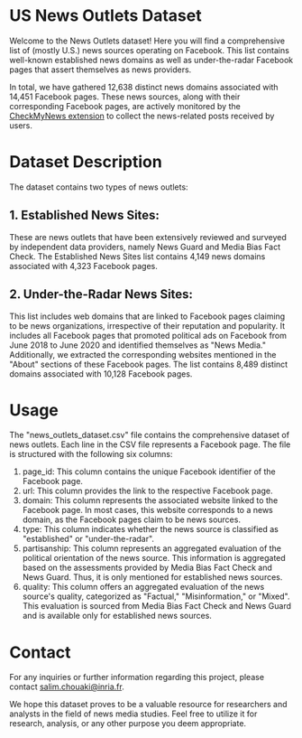 # US News Outlets Dataset

Welcome to the News Outlets dataset! Here you will find a comprehensive list of (mostly U.S.) news sources operating on Facebook. This list contains well-known established news domains as well as under-the-radar Facebook pages that assert themselves as news providers.

In total, we have gathered 12,638 distinct news domains associated with 14,451 Facebook pages. These news sources, along with their corresponding Facebook pages, are actively monitored by the [CheckMyNews extension](https://github.com/CHOUAKIsalim/CheckMyNews) to collect the news-related posts received by users. 


# Dataset Description

The dataset contains two types of news outlets:

## 1. Established News Sites: 
These are news outlets that have been extensively reviewed and surveyed by independent data providers, namely News Guard and Media Bias Fact Check. The Established News Sites list contains 4,149 news domains associated with 4,323 Facebook pages.

## 2. Under-the-Radar News Sites: 
This list includes web domains that are linked to Facebook pages claiming to be news organizations, irrespective of their reputation and popularity. It includes all Facebook pages that promoted political ads on Facebook from June 2018 to June 2020 and identified themselves as "News Media." Additionally, we extracted the corresponding websites mentioned in the "About" sections of these Facebook pages. The list contains 8,489 distinct domains associated with 10,128 Facebook pages.

# Usage
The "news_outlets_dataset.csv" file contains the comprehensive dataset of news outlets. Each line in the CSV file represents a Facebook page. The file is structured with the following six columns:

1. page_id: This column contains the unique Facebook identifier of the Facebook page.
2. url: This column provides the link to the respective Facebook page.
3. domain: This column represents the associated website linked to the Facebook page. In most cases, this website corresponds to a news domain, as the Facebook pages claim to be news sources.
4. type: This column indicates whether the news source is classified as "established" or "under-the-radar".
5. partisanship: This column represents an aggregated evaluation of the political orientation of the news source. This information is aggregated based on the assessments provided by Media Bias Fact Check and News Guard. Thus, it is only mentioned for established news sources.
6. quality: This column offers an aggregated evaluation of the news source's quality, categorized as "Factual," "Misinformation," or "Mixed". This evaluation is sourced from Media Bias Fact Check and News Guard and is available only for established news sources.


# Contact
For any inquiries or further information regarding this project, please contact salim.chouaki@inria.fr.


We hope this dataset proves to be a valuable resource for researchers and analysts in the field of news media studies. Feel free to utilize it for research, analysis, or any other purpose you deem appropriate. 





